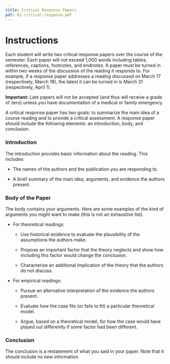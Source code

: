```yaml
---
title: Critical Response Papers
pdf: 01-critical-response.pdf
---
```


# Instructions

Each student will write two critical response papers over the course of the semester. Each paper will not exceed 1,000 words including tables, references, captions, footnotes, and endnotes. A paper must be turned in within two weeks of the discussion of the reading it responds to. For example, if a response paper addresses a reading discussed on March 17 (respectively, March 18), the latest it can be turned in is March 31 (respectively, April 1).

**Important:** Late papers will not be accepted (and thus will receive a grade of zero) unless you have documentation of a medical or family emergency.

A critical response paper has two goals: to summarize the main idea of a course reading and to provide a critical assessment. A response paper should include the following elements: an introduction, body, and conclusion.

### Introduction

The introduction provides basic information about the reading. This includes:

* The names of the authors and the publication you are responding to.

* A brief summary of the main idea, arguments, and evidence the authors present.

### Body of the Paper

The body contains your arguments. Here are some examples of the kind of arguments you might want to make (this is not an exhaustive list).

* For theoretical readings:

  * Use historical evidence to evaluate the plausibility of the assumptions the authors make.

  * Propose an important factor that the theory neglects and show how including this factor would change the conclusion.

  * Characterize an additional implication of the theory that the authors do not discuss.

* For empirical readings:

  * Pursue an alternative interpretation of the evidence the authors present.

  * Evaluate how the case fits (or fails to fit) a particular theoretical model.

  * Argue, based on a theoretical model, for how the case would have played out differently if some factor had been different.

### Conclusion

The conclusion is a restatement of what you said in your paper. Note that it should include no new information.

